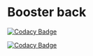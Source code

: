 # Booster back

[![Codacy Badge](https://api.codacy.com/project/badge/Grade/178e72d02efa474690e634f3763a11d0)](https://www.codacy.com?utm_source=github.com&amp;utm_medium=referral&amp;utm_content=f-hj/booster-back&amp;utm_campaign=Badge_Grade)

[![Codacy Badge](https://api.codacy.com/project/badge/Coverage/178e72d02efa474690e634f3763a11d0)](https://www.codacy.com?utm_source=github.com&utm_medium=referral&utm_content=f-hj/booster-back&utm_campaign=Badge_Coverage)
